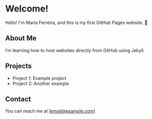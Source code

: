 # Welcome!
Hello! I'm Maria Ferreira, and this is my first GitHub Pages website. 🎉  

## About Me
I’m learning how to host websites directly from GitHub using Jekyll.  

## Projects
- Project 1: Example project  
- Project 2: Another example  

## Contact
You can reach me at [email@example.com]
